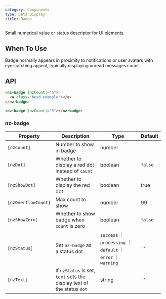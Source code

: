 ```yaml
---
category: Components
type: Data Display
title: Badge
---
```


Small numerical value or status descriptor for UI elements.

## When To Use

Badge normally appears in proximity to notifications or user avatars with eye-catching appeal, typically displaying unread messages count.

## API

```html
<nz-badge [nzCount]="5">
  <a class="head-example"></a>
</nz-badge>
```

```html
<nz-badge [nzCount]="5"></nz-badge>
```

### nz-badge

| Property | Description | Type | Default |
| -------- | ----------- | ---- | ------- |
| `[nzCount]` | Number to show in badge | number |  |
| `[nzDot]` | Whether to display a red dot instead of `count` | boolean | `false` |
| `[nzShowDot]` | Whether to display the red dot | boolean | true |
| `[nzOverflowCount]` | Max count to show | number | 99 |
| `[nzShowZero]` | Whether to show badge when `count` is zero | boolean | `false` |
| `[nzStatus]` | Set `nz-badge` as a status dot | `success` ｜ `processing` ｜ `default` ｜ `error` ｜ `warning` | `''` |
| `[nzText]` | If `nzStatus` is set, `text` sets the display text of the status `dot` | string | `''` |
